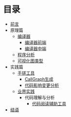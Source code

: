 # 目录

* [前言](README.md)
* 原理篇
    * [编译器](base/Compiler.md)
        * [编译器前端](base/Compiler-Front.md)
        * [编译器中端](base/Compiler-Mid.md)
    * [程序分析](base/Program-Analysis.md)
    * [可视化图类型](base/Graph.md)
* 实践篇
    * [手搓工具](practice/Tools.md)
        * [CallGraph生成](TBD)
        * [代码影响变更分析](TBD)
    * [业界实践](case/Case-Intro.md)
        <!-- * [代码阅读工具](TBD)
        * [ArchGuard](TBD)
        * [代码理解技术](TBD)
        * [精准测试](TBD)
        * [风险识别](TBD)
        * [代码缺陷识别](TBD) -->
        * 代码理解与分析
            * [代码阅读辅助工具](case/Code-Read-Tools.md)
* [结语](TBD)
